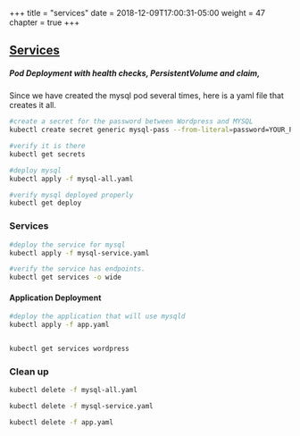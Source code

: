 +++
title = "services"
date = 2018-12-09T17:00:31-05:00
weight = 47
chapter = true
+++

## [Services](https://kubernetes.io/docs/concepts/services-networking/service/)


##### Pod Deployment with health checks, PersistentVolume and claim,

Since we have created the mysql pod several times, here is a yaml file that creates it all.

```bash
#create a secret for the password between Wordpress and MYSQL
kubectl create secret generic mysql-pass --from-literal=password=YOUR_PASSWORD

#verify it is there
kubectl get secrets

#deploy mysql
kubectl apply -f mysql-all.yaml

#verify mysql deployed properly
kubectl get deploy
```

### Services

```bash
#deploy the service for mysql
kubectl apply -f mysql-service.yaml

#verify the service has endpoints.
kubectl get services -o wide
```

#### Application Deployment
```bash
#deploy the application that will use mysqld
kubectl apply -f app.yaml


kubectl get services wordpress

```

### Clean up

```bash
kubectl delete -f mysql-all.yaml

kubectl delete -f mysql-service.yaml

kubectl delete -f app.yaml
```

